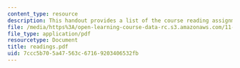 ```yaml
---
content_type: resource
description: This handout provides a list of the course reading assignments.
file: /media/https%3A/open-learning-course-data-rc.s3.amazonaws.com/11-439-revitalizing-urban-main-streets-mission-hill-egleston-square-boston-spring-2003/7ccc5b705a47563c67169203406532fb_readings.pdf
file_type: application/pdf
resourcetype: Document
title: readings.pdf
uid: 7ccc5b70-5a47-563c-6716-9203406532fb
---
```

